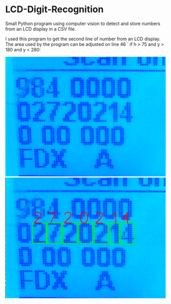 # LCD-Digit-Recognition
Small Python program using computer vision to detect and store numbers from an LCD display in a CSV file.

I used this program to get the second line of number from an LCD display. The area used by the program can be adjusted on line 46 ` if h > 75 and y > 180 and y < 280:

![Input given to program](https://github.com/avigael/LCD-Digit-Recognition/blob/master/screenshots/input.png)
![Numbers detected by program](https://github.com/avigael/LCD-Digit-Recognition/blob/master/screenshots/output.png)
